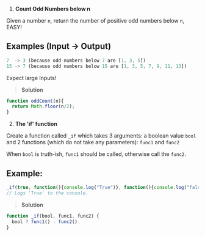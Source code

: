 1. **Count Odd Numbers below n**

Given a number `n`, return the number of positive odd numbers below `n`, EASY!

## **Examples (Input -> Output)**
```js
7  -> 3 (because odd numbers below 7 are [1, 3, 5])
15 -> 7 (because odd numbers below 15 are [1, 3, 5, 7, 9, 11, 13])
```

Expect large Inputs!

> **Solution**

```js
function oddCount(n){
  return Math.floor(n/2);
}
```

2. **The 'if' function**

Create a function called `_if` which takes 3 arguments: a boolean value `bool` and 2 functions (which do not take any parameters): `func1` and `func2`

When `bool` is truth-ish, `func1` should be called, otherwise call the `func2`.

## **Example:**

```js
_if(true, function(){console.log("True")}, function(){console.log("false")})
// Logs 'True' to the console.
```

> **Solution**

```js
function _if(bool, func1, func2) {
  bool ? func1() : func2()
}
```